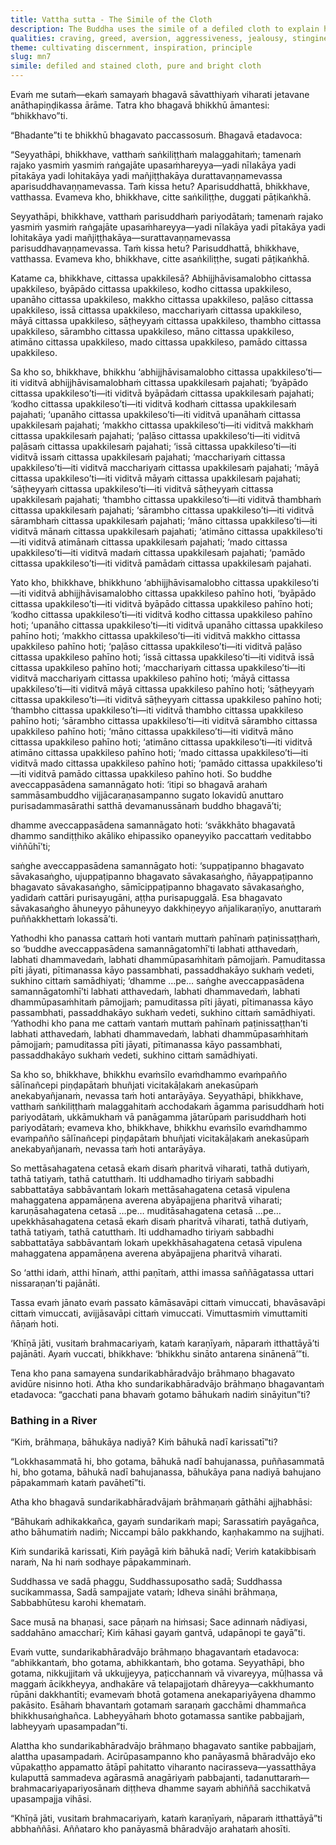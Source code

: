 ```yaml
---
title: Vattha sutta - The Simile of the Cloth
description: The Buddha uses the simile of a defiled cloth to explain how the mind can be similarly defiled by various impurities, and how it can be purified by abandoning them. The Blessed One also addresses a brahmin in verses who believes in purification by bathing in river.
qualities: craving, greed, aversion, aggressiveness, jealousy, stinginess, anger, resentment, contempt, feuding, treachery, conceit, vanity, negligence, stubbornness, faith, ethical conduct, collectedness, wisdom, loving-kindness, compassion, sympathetic joy, equanimity, sensual desire
theme: cultivating discernment, inspiration, principle
slug: mn7
simile: defiled and stained cloth, pure and bright cloth
---
```


Evaṁ me sutaṁ—ekaṁ samayaṁ bhagavā sāvatthiyaṁ viharati jetavane anāthapiṇḍikassa ārāme. Tatra kho bhagavā bhikkhū āmantesi: “bhikkhavo”ti.

“Bhadante”ti te bhikkhū bhagavato paccassosuṁ. Bhagavā etadavoca:

“Seyyathāpi, bhikkhave, vatthaṁ saṅkiliṭṭhaṁ malaggahitaṁ; tamenaṁ rajako yasmiṁ yasmiṁ raṅgajāte upasaṁhareyya—yadi nīlakāya yadi pītakāya yadi lohitakāya yadi mañjiṭṭhakāya durattavaṇṇamevassa aparisuddhavaṇṇamevassa. Taṁ kissa hetu? Aparisuddhattā, bhikkhave, vatthassa. Evameva kho, bhikkhave, citte saṅkiliṭṭhe, duggati pāṭikaṅkhā.

Seyyathāpi, bhikkhave, vatthaṁ parisuddhaṁ pariyodātaṁ; tamenaṁ rajako yasmiṁ yasmiṁ raṅgajāte upasaṁhareyya—yadi nīlakāya yadi pītakāya yadi lohitakāya yadi mañjiṭṭhakāya—surattavaṇṇamevassa parisuddhavaṇṇamevassa. Taṁ kissa hetu? Parisuddhattā, bhikkhave, vatthassa. Evameva kho, bhikkhave, citte asaṅkiliṭṭhe, sugati pāṭikaṅkhā.

Katame ca, bhikkhave, cittassa upakkilesā? Abhijjhāvisamalobho cittassa upakkileso, byāpādo cittassa upakkileso, kodho cittassa upakkileso, upanāho cittassa upakkileso, makkho cittassa upakkileso, paḷāso cittassa upakkileso, issā cittassa upakkileso, macchariyaṁ cittassa upakkileso, māyā cittassa upakkileso, sāṭheyyaṁ cittassa upakkileso, thambho cittassa upakkileso, sārambho cittassa upakkileso, māno cittassa upakkileso, atimāno cittassa upakkileso, mado cittassa upakkileso, pamādo cittassa upakkileso.

Sa kho so, bhikkhave, bhikkhu ‘abhijjhāvisamalobho cittassa upakkileso’ti—iti viditvā abhijjhāvisamalobhaṁ cittassa upakkilesaṁ pajahati; ‘byāpādo cittassa upakkileso’ti—iti viditvā byāpādaṁ cittassa upakkilesaṁ pajahati; ‘kodho cittassa upakkileso’ti—iti viditvā kodhaṁ cittassa upakkilesaṁ pajahati; ‘upanāho cittassa upakkileso’ti—iti viditvā upanāhaṁ cittassa upakkilesaṁ pajahati; ‘makkho cittassa upakkileso’ti—iti viditvā makkhaṁ cittassa upakkilesaṁ pajahati; ‘paḷāso cittassa upakkileso’ti—iti viditvā paḷāsaṁ cittassa upakkilesaṁ pajahati; ‘issā cittassa upakkileso’ti—iti viditvā issaṁ cittassa upakkilesaṁ pajahati; ‘macchariyaṁ cittassa upakkileso’ti—iti viditvā macchariyaṁ cittassa upakkilesaṁ pajahati; ‘māyā cittassa upakkileso’ti—iti viditvā māyaṁ cittassa upakkilesaṁ pajahati; ‘sāṭheyyaṁ cittassa upakkileso’ti—iti viditvā sāṭheyyaṁ cittassa upakkilesaṁ pajahati; ‘thambho cittassa upakkileso’ti—iti viditvā thambhaṁ cittassa upakkilesaṁ pajahati; ‘sārambho cittassa upakkileso’ti—iti viditvā sārambhaṁ cittassa upakkilesaṁ pajahati; ‘māno cittassa upakkileso’ti—iti viditvā mānaṁ cittassa upakkilesaṁ pajahati; ‘atimāno cittassa upakkileso’ti—iti viditvā atimānaṁ cittassa upakkilesaṁ pajahati; ‘mado cittassa upakkileso’ti—iti viditvā madaṁ cittassa upakkilesaṁ pajahati; ‘pamādo cittassa upakkileso’ti—iti viditvā pamādaṁ cittassa upakkilesaṁ pajahati.

Yato kho, bhikkhave, bhikkhuno ‘abhijjhāvisamalobho cittassa upakkileso’ti—iti viditvā abhijjhāvisamalobho cittassa upakkileso pahīno hoti, ‘byāpādo cittassa upakkileso’ti—iti viditvā byāpādo cittassa upakkileso pahīno hoti; ‘kodho cittassa upakkileso’ti—iti viditvā kodho cittassa upakkileso pahīno hoti; ‘upanāho cittassa upakkileso’ti—iti viditvā upanāho cittassa upakkileso pahīno hoti; ‘makkho cittassa upakkileso’ti—iti viditvā makkho cittassa upakkileso pahīno hoti; ‘paḷāso cittassa upakkileso’ti—iti viditvā paḷāso cittassa upakkileso pahīno hoti; ‘issā cittassa upakkileso’ti—iti viditvā issā cittassa upakkileso pahīno hoti; ‘macchariyaṁ cittassa upakkileso’ti—iti viditvā macchariyaṁ cittassa upakkileso pahīno hoti; ‘māyā cittassa upakkileso’ti—iti viditvā māyā cittassa upakkileso pahīno hoti; ‘sāṭheyyaṁ cittassa upakkileso’ti—iti viditvā sāṭheyyaṁ cittassa upakkileso pahīno hoti; ‘thambho cittassa upakkileso’ti—iti viditvā thambho cittassa upakkileso pahīno hoti; ‘sārambho cittassa upakkileso’ti—iti viditvā sārambho cittassa upakkileso pahīno hoti; ‘māno cittassa upakkileso’ti—iti viditvā māno cittassa upakkileso pahīno hoti; ‘atimāno cittassa upakkileso’ti—iti viditvā atimāno cittassa upakkileso pahīno hoti; ‘mado cittassa upakkileso’ti—iti viditvā mado cittassa upakkileso pahīno hoti; ‘pamādo cittassa upakkileso’ti—iti viditvā pamādo cittassa upakkileso pahīno hoti. So buddhe aveccappasādena samannāgato hoti: ‘itipi so bhagavā arahaṁ sammāsambuddho vijjācaraṇasampanno sugato lokavidū anuttaro purisadammasārathi satthā devamanussānaṁ buddho bhagavā’ti;

dhamme aveccappasādena samannāgato hoti: ‘svākkhāto bhagavatā dhammo sandiṭṭhiko akāliko ehipassiko opaneyyiko paccattaṁ veditabbo viññūhī’ti;

saṅghe aveccappasādena samannāgato hoti: ‘suppaṭipanno bhagavato sāvakasaṅgho, ujuppaṭipanno bhagavato sāvakasaṅgho, ñāyappaṭipanno bhagavato sāvakasaṅgho, sāmīcippaṭipanno bhagavato sāvakasaṅgho, yadidaṁ cattāri purisayugāni, aṭṭha purisapuggalā. Esa bhagavato sāvakasaṅgho āhuneyyo pāhuneyyo dakkhiṇeyyo añjalikaraṇīyo, anuttaraṁ puññakkhettaṁ lokassā’ti.

Yathodhi kho panassa cattaṁ hoti vantaṁ muttaṁ pahīnaṁ paṭinissaṭṭhaṁ, so ‘buddhe aveccappasādena samannāgatomhī’ti labhati atthavedaṁ, labhati dhammavedaṁ, labhati dhammūpasaṁhitaṁ pāmojjaṁ. Pamuditassa pīti jāyati, pītimanassa kāyo passambhati, passaddhakāyo sukhaṁ vedeti, sukhino cittaṁ samādhiyati; ‘dhamme …pe… saṅghe aveccappasādena samannāgatomhī’ti labhati atthavedaṁ, labhati dhammavedaṁ, labhati dhammūpasaṁhitaṁ pāmojjaṁ; pamuditassa pīti jāyati, pītimanassa kāyo passambhati, passaddhakāyo sukhaṁ vedeti, sukhino cittaṁ samādhiyati. ‘Yathodhi kho pana me cattaṁ vantaṁ muttaṁ pahīnaṁ paṭinissaṭṭhan’ti labhati atthavedaṁ, labhati dhammavedaṁ, labhati dhammūpasaṁhitaṁ pāmojjaṁ; pamuditassa pīti jāyati, pītimanassa kāyo passambhati, passaddhakāyo sukhaṁ vedeti, sukhino cittaṁ samādhiyati.

Sa kho so, bhikkhave, bhikkhu evaṁsīlo evaṁdhammo evaṁpañño sālīnañcepi piṇḍapātaṁ bhuñjati vicitakāḷakaṁ anekasūpaṁ anekabyañjanaṁ, nevassa taṁ hoti antarāyāya. Seyyathāpi, bhikkhave, vatthaṁ saṅkiliṭṭhaṁ malaggahitaṁ acchodakaṁ āgamma parisuddhaṁ hoti pariyodātaṁ, ukkāmukhaṁ vā panāgamma jātarūpaṁ parisuddhaṁ hoti pariyodātaṁ; evameva kho, bhikkhave, bhikkhu evaṁsīlo evaṁdhammo evaṁpañño sālīnañcepi piṇḍapātaṁ bhuñjati vicitakāḷakaṁ anekasūpaṁ anekabyañjanaṁ, nevassa taṁ hoti antarāyāya.

So mettāsahagatena cetasā ekaṁ disaṁ pharitvā viharati, tathā dutiyaṁ, tathā tatiyaṁ, tathā catutthaṁ. Iti uddhamadho tiriyaṁ sabbadhi sabbattatāya sabbāvantaṁ lokaṁ mettāsahagatena cetasā vipulena mahaggatena appamāṇena averena abyāpajjena pharitvā viharati; karuṇāsahagatena cetasā …pe… muditāsahagatena cetasā …pe… upekkhāsahagatena cetasā ekaṁ disaṁ pharitvā viharati, tathā dutiyaṁ, tathā tatiyaṁ, tathā catutthaṁ. Iti uddhamadho tiriyaṁ sabbadhi sabbattatāya sabbāvantaṁ lokaṁ upekkhāsahagatena cetasā vipulena mahaggatena appamāṇena averena abyāpajjena pharitvā viharati.

So ‘atthi idaṁ, atthi hīnaṁ, atthi paṇītaṁ, atthi imassa saññāgatassa uttari nissaraṇan’ti pajānāti.

Tassa evaṁ jānato evaṁ passato kāmāsavāpi cittaṁ vimuccati, bhavāsavāpi cittaṁ vimuccati, avijjāsavāpi cittaṁ vimuccati. Vimuttasmiṁ vimuttamiti ñāṇaṁ hoti.

‘Khīṇā jāti, vusitaṁ brahmacariyaṁ, kataṁ karaṇīyaṁ, nāparaṁ itthattāyā’ti pajānāti. Ayaṁ vuccati, bhikkhave: ‘bhikkhu sināto antarena sinānenā’”ti.

Tena kho pana samayena sundarikabhāradvājo brāhmaṇo bhagavato avidūre nisinno hoti. Atha kho sundarikabhāradvājo brāhmaṇo bhagavantaṁ etadavoca: “gacchati pana bhavaṁ gotamo bāhukaṁ nadiṁ sināyitun”ti?

### Bathing in a River

“Kiṁ, brāhmaṇa, bāhukāya nadiyā? Kiṁ bāhukā nadī karissatī”ti?

“Lokkhasammatā hi, bho gotama, bāhukā nadī bahujanassa, puññasammatā hi, bho gotama, bāhukā nadī bahujanassa, bāhukāya pana nadiyā bahujano pāpakammaṁ kataṁ pavāhetī”ti.

Atha kho bhagavā sundarikabhāradvājaṁ brāhmaṇaṁ gāthāhi ajjhabhāsi:

“Bāhukaṁ adhikakkañca,
gayaṁ sundarikaṁ mapi;
Sarassatiṁ payāgañca,
atho bāhumatiṁ nadiṁ;
Niccampi bālo pakkhando,
kaṇhakammo na sujjhati.

Kiṁ sundarikā karissati,
Kiṁ payāgā kiṁ bāhukā nadī;
Veriṁ katakibbisaṁ naraṁ,
Na hi naṁ sodhaye pāpakamminaṁ.

Suddhassa ve sadā phaggu,
Suddhassuposatho sadā;
Suddhassa sucikammassa,
Sadā sampajjate vataṁ;
Idheva sināhi brāhmaṇa,
Sabbabhūtesu karohi khemataṁ.

Sace musā na bhaṇasi,
sace pāṇaṁ na hiṁsasi;
Sace adinnaṁ nādiyasi,
saddahāno amaccharī;
Kiṁ kāhasi gayaṁ gantvā,
udapānopi te gayā”ti.

Evaṁ vutte, sundarikabhāradvājo brāhmaṇo bhagavantaṁ etadavoca: “abhikkantaṁ, bho gotama, abhikkantaṁ, bho gotama. Seyyathāpi, bho gotama, nikkujjitaṁ vā ukkujjeyya, paṭicchannaṁ vā vivareyya, mūḷhassa vā maggaṁ ācikkheyya, andhakāre vā telapajjotaṁ dhāreyya—cakkhumanto rūpāni dakkhantīti; evamevaṁ bhotā gotamena anekapariyāyena dhammo pakāsito. Esāhaṁ bhavantaṁ gotamaṁ saraṇaṁ gacchāmi dhammañca bhikkhusaṅghañca. Labheyyāhaṁ bhoto gotamassa santike pabbajjaṁ, labheyyaṁ upasampadan”ti.

Alattha kho sundarikabhāradvājo brāhmaṇo bhagavato santike pabbajjaṁ, alattha upasampadaṁ. Acirūpasampanno kho panāyasmā bhāradvājo eko vūpakaṭṭho appamatto ātāpī pahitatto viharanto nacirasseva—yassatthāya kulaputtā sammadeva agārasmā anagāriyaṁ pabbajanti, tadanuttaraṁ—brahmacariyapariyosānaṁ diṭṭheva dhamme sayaṁ abhiññā sacchikatvā upasampajja vihāsi.

“Khīṇā jāti, vusitaṁ brahmacariyaṁ, kataṁ karaṇīyaṁ, nāparaṁ itthattāyā”ti abbhaññāsi. Aññataro kho panāyasmā bhāradvājo arahataṁ ahosīti.
